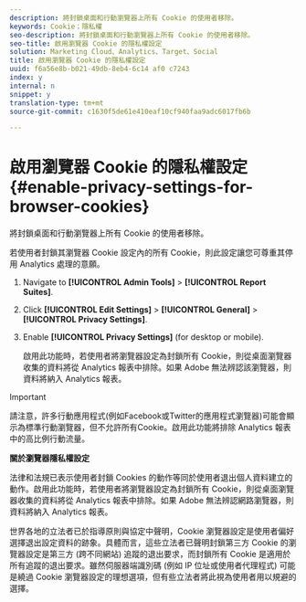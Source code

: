 ```yaml
---
description: 將封鎖桌面和行動瀏覽器上所有 Cookie 的使用者移除。
keywords: Cookie；隱私權
seo-description: 將封鎖桌面和行動瀏覽器上所有 Cookie 的使用者移除。
seo-title: 啟用瀏覽器 Cookie 的隱私權設定
solution: Marketing Cloud、Analytics、Target、Social
title: 啟用瀏覽器 Cookie 的隱私權設定
uuid: f6a56e8b-b021-49db-8eb4-6c14 af0 c7243
index: y
internal: n
snippet: y
translation-type: tm+mt
source-git-commit: c1630f5de61e410eaf10cf940faa9adc6017fb6b

---
```



# 啟用瀏覽器 Cookie 的隱私權設定{#enable-privacy-settings-for-browser-cookies}

將封鎖桌面和行動瀏覽器上所有 Cookie 的使用者移除。

若使用者封鎖其瀏覽器 Cookie 設定內的所有 Cookie，則此設定讓您可尊重其停用 Analytics 處理的意願。

1. Navigate to **[!UICONTROL Admin Tools]** &gt; **[!UICONTROL Report Suites]**.
1. Click **[!UICONTROL Edit Settings]** &gt; **[!UICONTROL General]** &gt; **[!UICONTROL Privacy Settings]**.
1. Enable **[!UICONTROL Privacy Settings]** (for desktop or mobile).

   啟用此功能時，若使用者將瀏覽器設定為封鎖所有 Cookie，則從桌面瀏覽器收集的資料將從 Analytics 報表中排除。如果 Adobe 無法辨認該瀏覽器，則資料將納入 Analytics 報表。

>[!IMPORTANT]
>
>請注意，許多行動應用程式(例如Facebook或Twitter的應用程式瀏覽器)可能會顯示為標準行動瀏覽器，但不允許所有Cookie。啟用此功能將排除 Analytics 報表中的高比例行動流量。

**關於瀏覽器隱私權設定**

法律和法規已表示使用者封鎖 Cookies 的動作等同於使用者退出個人資料建立的動作。啟用此功能時，若使用者將瀏覽器設定為封鎖所有 Cookie，則從桌面瀏覽器收集的資料將從 Analytics 報表中排除。如果 Adobe 無法辨認網路瀏覽器，則資料將納入 Analytics 報表。

世界各地的立法者已於指導原則與協定中聲明，Cookie 瀏覽器設定是使用者偏好選擇退出設定資料的跡象。具體而言，這些立法者已聲明封鎖第三方 Cookie 的瀏覽器設定是第三方 (跨不同網站) 追蹤的退出要求，而封鎖所有 Cookie 是適用於所有追蹤的退出要求。雖然伺服器端識別碼 (例如 IP 位址或使用者代理程式) 可能是繞過 Cookie 瀏覽器設定的理想選項，但有些立法者將此視為使用者用以規避的選擇。

<!--
<p>Awaiting content from Vinay May 20 2015 </p>
<p>https://wiki.corp.adobe.com/display/omtrcache/Inferred+Opt+Out </p>
<p>https://wiki.corp.adobe.com/display/omtrplatform/Auto-opt-out+For+Users+Who+Block+Cookies </p>
-->

